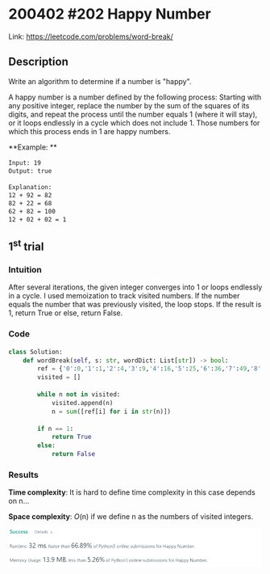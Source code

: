 # 200402 #202 Happy Number
Link: https://leetcode.com/problems/word-break/

## Description
Write an algorithm to determine if a number is "happy".

A happy number is a number defined by the following process: Starting with any positive integer, replace the number by the sum of the squares of its digits, and repeat the process until the number equals 1 (where it will stay), or it loops endlessly in a cycle which does not include 1. Those numbers for which this process ends in 1 are happy numbers.

**Example: **

    Input: 19
    Output: true

    Explanation: 
    12 + 92 = 82
    82 + 22 = 68
    62 + 82 = 100
    12 + 02 + 02 = 1

## 1<sup>st</sup> trial

### Intuition
After several iterations, the given integer converges into 1 or loops endlessly in a cycle. I used memoization to track visited numbers. If the number equals the number that was previously visited, the loop stops. If the result is 1, return True or else, return False.

### Code
```python
class Solution:
    def wordBreak(self, s: str, wordDict: List[str]) -> bool:
        ref = {'0':0,'1':1,'2':4,'3':9,'4':16,'5':25,'6':36,'7':49,'8':64,'9':81}
        visited = []
        
        while n not in visited:
            visited.append(n)
            n = sum([ref[i] for i in str(n)])
        
        if n == 1:
            return True
        else:
            return False
```

### Results
**Time complexity**: It is hard to define time complexity in this case depends on n...

**Space complexity**: *O*(n) if we define n as the numbers of visited integers.

![1st trial](https://github.com/minyookim/DailyCoding/blob/master/200402%20%23202%20Happy%20Number/1st%20trial.PNG)
